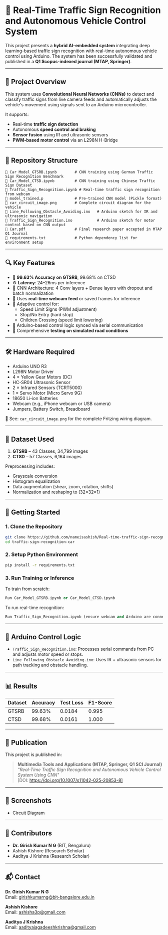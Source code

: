 # 🚗 Real-Time Traffic Sign Recognition and Autonomous Vehicle Control System

This project presents a **hybrid AI–embedded system** integrating deep learning-based traffic sign recognition with real-time autonomous vehicle control using Arduino. The system has been successfully validated and published in a **Q1 Scopus-indexed journal (MTAP, Springer)**.

---

## 🧠 Project Overview

This system uses **Convolutional Neural Networks (CNNs)** to detect and classify traffic signs from live camera feeds and automatically adjusts the vehicle's movement using signals sent to an Arduino microcontroller.

It supports:
- Real-time **traffic sign detection**
- Autonomous **speed control and braking**
- **Sensor fusion** using IR and ultrasonic sensors
- **PWM-based motor control** via an L298N H-Bridge

---

## 📂 Repository Structure

```
📁 Car_Model_GTSRB.ipynb        # CNN training using German Traffic Sign Recognition Benchmark
📁 Car_Model_CTSD.ipynb         # CNN training using Chinese Traffic Sign Dataset
📁 Traffic_Sign_Recognition.ipynb # Real-time traffic sign recognition from webcam
📁 model_trained.p              # Pre-trained CNN model (Pickle format)
📁 car_circuit_image.png        # Complete circuit diagram for the vehicle
📁 Line_Following_Obstacle_Avoiding.ino   # Arduino sketch for IR and ultrasonic navigation
📁 Traffic_Sign_Recognition.ino           # Arduino sketch for motor control based on CNN output
📁 Car.pdf                      # Final research paper accepted in MTAP Q1 Journal
📁 requirements.txt             # Python dependency list for environment setup
```

---

## 🔍 Key Features

- 🎯 **99.63% Accuracy on GTSRB**, 99.68% on CTSD
- ⚙️ **Latency**: 24–26ms per inference
- 🧠 CNN Architecture: 4 Conv layers + Dense layers with dropout and batch normalization
- 🎥 Uses **real-time webcam feed** or saved frames for inference
- 🚦 Adaptive control for:
  - Speed Limit Signs (PWM adjustment)
  - Stop/No Entry (hard stop)
  - Children Crossing (speed limit lowering)
- 🔧 Arduino-based control logic synced via serial communication
- 🧪 Comprehensive **testing on simulated road conditions**

---

## 🛠️ Hardware Required

- Arduino UNO R3
- L298N Motor Driver
- 4 × Yellow Gear Motors (DC)
- HC-SR04 Ultrasonic Sensor
- 2 × Infrared Sensors (TCRT5000)
- 1 × Servo Motor (Micro Servo 9G)
- 18650 Li-ion Batteries
- Webcam (e.g., iPhone webcam or USB camera)
- Jumpers, Battery Switch, Breadboard

🔌 See: `car_circuit_image.png` for the complete Fritzing wiring diagram.

---

## 🧪 Dataset Used

1. **GTSRB** – 43 Classes, 34,799 images  
2. **CTSD** – 57 Classes, 6,164 images  

Preprocessing includes:
- Grayscale conversion
- Histogram equalization
- Data augmentation (shear, zoom, rotation, shifts)
- Normalization and reshaping to (32×32×1)

---

## 🚀 Getting Started

### 1. Clone the Repository

```bash
git clone https://github.com/nameisashish/Real-time-traffic-sign-recognition-and-autonomous-vehicle-control-system-using-CNN.git
cd traffic-sign-recognition-car
```

### 2. Setup Python Environment

```bash
pip install -r requirements.txt
```

### 3. Run Training or Inference

To train from scratch:
```python
Run Car_Model_GTSRB.ipynb or Car_Model_CTSD.ipynb
```

To run real-time recognition:
```python
Run Traffic_Sign_Recognition.ipynb (ensure webcam and Arduino are connected)
```

---

## 🔄 Arduino Control Logic

- `Traffic_Sign_Recognition.ino`: Processes serial commands from PC and adjusts motor speed or stops.
- `Line_Following_Obstacle_Avoiding.ino`: Uses IR + ultrasonic sensors for path tracking and obstacle handling.

---

## 📊 Results

| Dataset | Accuracy | Test Loss | F1-Score |
|---------|----------|-----------|----------|
| GTSRB   | 99.63%   | 0.0184    | 0.995    |
| CTSD    | 99.68%   | 0.0161    | 1.000    |

---

## 📜 Publication

This project is published in:
> **Multimedia Tools and Applications (MTAP, Springer, Q1 SCI Journal)**  
> _"Real-Time Traffic Sign Recognition and Autonomous Vehicle Control System Using CNN"_  
> [DOI: https://doi.org/10.1007/s11042-025-20853-8]

---

## 📸 Screenshots

- Circuit Diagram

---

## 🤝 Contributors

- **Dr. Girish Kumar N G** (BIT, Bengaluru)
- Ashish Kishore (Research Scholar)
- Aaditya J Krishna (Research Scholar)

---

## 📬 Contact

**Dr. Girish Kumar N G**  
Email: [girishkumarng@bit-bangalore.edu.in](mailto:girishkumarng@bit-bangalore.edu.in)

**Ashish Kishore**  
Email: [ashisha3p@gmail.com](mailto:ashisha3p@gmail.com)

**Aaditya J Krishna**  
Email: [aadityajagadeeshkrishna@gmail.com](mailto:aadityajagadeeshkrishna@gmail.com)
